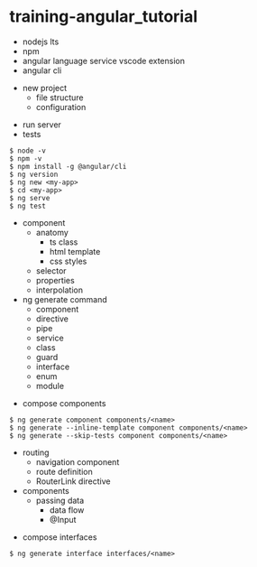 # training-angular_tutorial
- nodejs lts
- npm
- angular language service vscode extension
- angular cli
* new project
  - file structure
  - configuration
- run server
- tests
```
$ node -v
$ npm -v
$ npm install -g @angular/cli
$ ng version
$ ng new <my-app>
$ cd <my-app>
$ ng serve
$ ng test
```
* component
  * anatomy
    - ts class
    - html template
    - css styles
  - selector
  - properties
  - interpolation
* ng generate command
  - component
  - directive
  - pipe
  - service
  - class
  - guard
  - interface
  - enum
  - module
- compose components
```
$ ng generate component components/<name>
$ ng generate --inline-template component components/<name>
$ ng generate --skip-tests component components/<name>
```
* routing
  - navigation component
  - route definition
  - RouterLink directive
* components
  * passing data
    - data flow
    - @Input
- compose interfaces
```
$ ng generate interface interfaces/<name>
```

